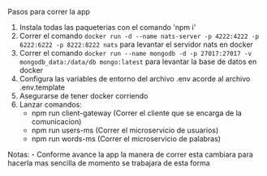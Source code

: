 Pasos para correr la app
1. Instala todas las paqueterias con el comando 'npm i'
3. Correr el comando `docker run -d --name nats-server -p 4222:4222 -p 6222:6222 -p 8222:8222 nats` para levantar el servidor nats en docker
4. Correr el comando `docker run --name mongodb -d -p 27017:27017 -v mongodb_data:/data/db mongo:latest` para levantar la base de datos en docker
2. Configura las variables de entorno del archivo .env acorde al archivo .env.template
4. Asegurarse de tener docker corriendo
5. Lanzar comandos:
    -   npm run client-gateway (Correr el cliente que se encarga de la comunicacion)
    -   npm run users-ms (Correr el microservicio de usuarios)
    -   npm run words-ms (Correr el microservicio de palabras)

Notas:
    - Conforme avance la app la manera de correr esta cambiara para hacerla mas sencilla de momento se trabajara de esta forma